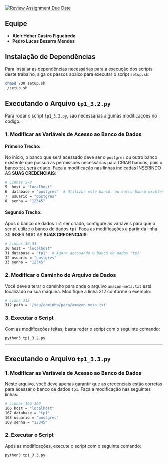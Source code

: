 [![Review Assignment Due Date](https://classroom.github.com/assets/deadline-readme-button-22041afd0340ce965d47ae6ef1cefeee28c7c493a6346c4f15d667ab976d596c.svg)](https://classroom.github.com/a/zixaop7v)

## Equipe

- **Alcir Heber Castro Figueiredo**
- **Pedro Lucas Bezerra Mendes**

## Instalação de Dependências

Para instalar as dependências necessárias para a execução dos scripts deste trabalho, siga os passos abaixo para executar o script `setup.sh`:

```bash
chmod 700 setup.sh
./setup.sh
```

## Executando o Arquivo `tp1_3.2.py`

Para rodar o script `tp1_3.2.py`, são necessárias algumas modificações no código.

### 1. Modificar as Variáveis de Acesso ao Banco de Dados

#### Primeiro Trecho:

No início, o banco que será acessado deve ser o `postgres` ou outro banco existente que possua as permissões necessárias para CRIAR bancos, pois o banco `tp1` será criado. Faça a modificação nas linhas indicadas INSERINDO AS **SUAS CREDENCIAIS**:

```bash
# Linhas 5-8
5  host = "localhost"
6  database = "postgres"  # Utilizar este banco, ou outro banco existente que possua as permissões necessárias
7  usuario = "postgres"  
8  senha = "12345"
```

#### Segundo Trecho:

Após o banco de dados `tp1` ser criado, configure as variáveis para que o script utilize o banco de dados `tp1`. Faça as modificações a partir da linha 30 INSERINDO AS **SUAS CREDENCIAIS**:

```bash
# Linhas 30-33
30 host = "localhost"
31 database = "tp1"  # Agora acessando o banco de dados 'tp1'
32 usuario = "postgres"
33 senha = "12345"
```

### 2. Modificar o Caminho do Arquivo de Dados

Você deve alterar o caminho para onde o arquivo `amazon-meta.txt` está localizado na sua máquina. Modifique a linha 312 conforme o exemplo:

```bash
# Linha 312
312 path = '/seu/caminho/para/amazon-meta.txt'
```

### 3. Executar o Script

Com as modificações feitas, basta rodar o script com o seguinte comando:

```bash
python3 tp1_3.2.py
```

---

## Executando o Arquivo `tp1_3.3.py`

### 1. Modificar as Variáveis de Acesso ao Banco de Dados

Neste arquivo, você deve apenas garantir que as credenciais estão corretas para acessar o banco de dados `tp1`. Faça a modificação nas seguintes linhas:

```bash
# Linhas 166-169
166 host = "localhost"
167 database = "tp1"
168 usuario = "postgres"
169 senha = "12345"
```

### 2. Executar o Script

Após as modificações, execute o script com o seguinte comando:

```bash
python3 tp1_3.3.py
```

